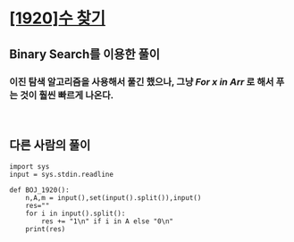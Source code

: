# [[1920]수 찾기](https://www.acmicpc.net/problem/1920)

## Binary Search를 이용한 풀이
### 이진 탐색 알고리즘을 사용해서 풀긴 했으나, 그냥 *For x in Arr* 로 해서 푸는 것이 훨씬 빠르게 나온다.<br>

<br>

## 다른 사람의 풀이
	import sys
	input = sys.stdin.readline

	def BOJ_1920():
	    n,A,m = input(),set(input().split()),input()
	    res=""
	    for i in input().split():
	        res += "1\n" if i in A else "0\n"
	    print(res)
